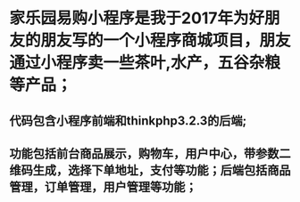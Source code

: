 # 家乐园易购小程序是我于2017年为好朋友的朋友写的一个小程序商城项目，朋友通过小程序卖一些茶叶,水产，五谷杂粮等产品；

## 代码包含小程序前端和thinkphp3.2.3的后端;
## 功能包括前台商品展示，购物车，用户中心，带参数二维码生成，选择下单地址，支付等功能；后端包括商品管理，订单管理，用户管理等功能；
